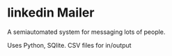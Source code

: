 # linkedin Mailer

A semiautomated system for messaging lots of people.

Uses Python, SQlite. CSV files for in/output